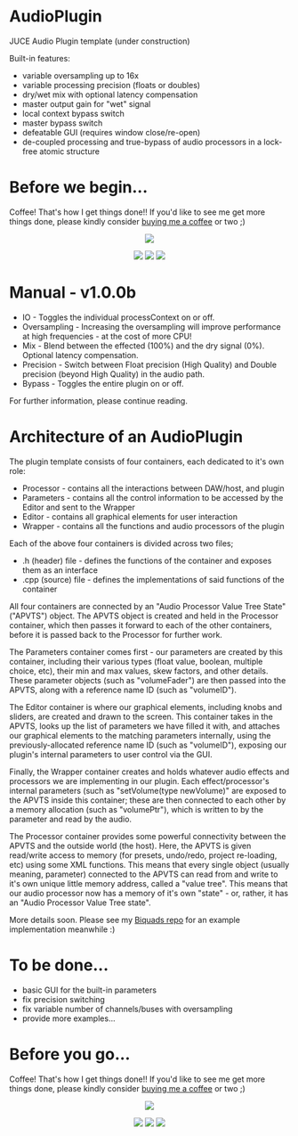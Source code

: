 # AudioPlugin
JUCE Audio Plugin template (under construction)

Built-in features:
+ variable oversampling up to 16x
+ variable processing precision (floats or doubles)
+ dry/wet mix with optional latency compensation
+ master output gain for "wet" signal
+ local context bypass switch
+ master bypass switch
+ defeatable GUI (requires window close/re-open)
+ de-coupled processing and true-bypass of audio processors in a lock-free atomic structure

# Before we begin...

Coffee! That's how I get things done!! If you'd like to see me get more things done, please kindly consider <a href="https://www.patreon.com/bePatron?u=8549187" data-patreon-widget-type="become-patron-button">buying me a coffee</a> or two ;)

<p align="center">
 <a href= "https://paypal.me/StoneyDSPAudio?country.x=ES&locale.x=en_US"><img src="https://www.paypalobjects.com/en_US/i/btn/btn_donate_SM.gif"/></a>
</p>

<p align="center">
 <a href= "https://twitter.com/Stoney_DSP/"><img src="https://github.com/StoneyDSP/StoneyDSP/blob/a075caeedffe23b2733ee38b12f9800f62aab9c2/Assets/twitter.png"/></a>
 <a href= "https://www.instagram.com/stoney_dsp/"><img src="https://github.com/StoneyDSP/StoneyDSP/blob/2253d684ba99e6c072353a94b49315162c381406/Assets/instagram.png"/></a>
 <a href= "https://www.facebook.com/StoneyDSP.Audio/"><img src="https://github.com/StoneyDSP/StoneyDSP/blob/9608562b09ee2708affd0c31117fc25a235672d9/Assets/facebook.png"/></a>
</p>

# Manual - v1.0.0b

+ IO - Toggles the individual processContext on or off.
+ Oversampling - Increasing the oversampling will improve performance at high frequencies - at the cost of more CPU!
+ Mix - Blend between the effected (100%) and the dry signal (0%). Optional latency compensation.
+ Precision - Switch between Float precision (High Quality) and Double precision (beyond High Quality) in the audio path.
+ Bypass - Toggles the entire plugin on or off.

For further information, please continue reading. 

# Architecture of an AudioPlugin

The plugin template consists of four containers, each dedicated to it's own role:

+ Processor - contains all the interactions between DAW/host, and plugin
+ Parameters - contains all the control information to be accessed by the Editor and sent to the Wrapper
+ Editor - contains all graphical elements for user interaction
+ Wrapper - contains all the functions and audio processors of the plugin

Each of the above four containers is divided across two files;

+ .h (header) file - defines the functions of the container and exposes them as an interface
+ .cpp (source) file - defines the implementations of said functions of the container

All four containers are connected by an "Audio Processor Value Tree State" ("APVTS") object. The APVTS object is created and held in the Processor container, which then passes it forward to each of the other containers, before it is passed back to the Processor for further work.

The Parameters container comes first - our parameters are created by this container, including their various types (float value, boolean, multiple choice, etc), their min and max values, skew factors, and other details. These parameter objects (such as "volumeFader") are then passed into the APVTS, along with a reference name ID (such as "volumeID").

The Editor container is where our graphical elements, including knobs and sliders, are created and drawn to the screen. This container takes in the APVTS, looks up the list of parameters we have filled it with, and attaches our graphical elements to the matching parameters internally, using the previously-allocated reference name ID (such as "volumeID"), exposing our plugin's internal parameters to user control via the GUI. 

Finally, the Wrapper container creates and holds whatever audio effects and processors we are implementing in our plugin. Each effect/processor's internal parameters (such as "setVolume(type newVolume)" are exposed to the APVTS inside this container; these are then connected to each other by a memory allocation (such as "volumePtr"), which is written to by the parameter and read by the audio.

The Processor container provides some powerful connectivity between the APVTS and the outside world (the host). Here, the APVTS is given read/write access to memory (for presets, undo/redo, project re-loading, etc) using some XML functions. This means that every single object (usually meaning, parameter) connected to the APVTS can read from and write to it's own unique little memory address, called a "value tree". This means that our audio processor now has a memory of it's own "state" - or, rather, it has an "Audio Processor Value Tree state".

More details soon. Please see my [Biquads repo](https://github.com/StoneyDSP/Biquads) for an example implementation meanwhile :)

# To be done...
+ basic GUI for the built-in parameters
+ fix precision switching
+ fix variable number of channels/buses with oversampling
+ provide more examples...

# Before you go...

Coffee! That's how I get things done!! If you'd like to see me get more things done, please kindly consider <a href="https://www.patreon.com/bePatron?u=8549187" data-patreon-widget-type="become-patron-button">buying me a coffee</a> or two ;)

<p align="center">
 <a href= "https://paypal.me/StoneyDSPAudio?country.x=ES&locale.x=en_US"><img src="https://www.paypalobjects.com/en_US/i/btn/btn_donate_SM.gif"/></a>
</p>

<p align="center">
 <a href= "https://twitter.com/Stoney_DSP/"><img src="https://github.com/StoneyDSP/StoneyDSP/blob/a075caeedffe23b2733ee38b12f9800f62aab9c2/Assets/twitter.png"/></a>
 <a href= "https://www.instagram.com/stoney_dsp/"><img src="https://github.com/StoneyDSP/StoneyDSP/blob/2253d684ba99e6c072353a94b49315162c381406/Assets/instagram.png"/></a>
 <a href= "https://www.facebook.com/StoneyDSP.Audio/"><img src="https://github.com/StoneyDSP/StoneyDSP/blob/9608562b09ee2708affd0c31117fc25a235672d9/Assets/facebook.png"/></a>
</p>
